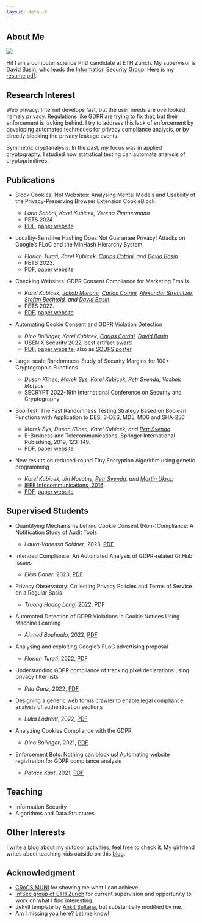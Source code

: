 ```yaml
---
layout: default
---
```


## About Me

<img class="profile-picture" src="karel.jpg">

Hi! I am a computer science PhD candidate at ETH Zurich. My supervisor is [David Basin](http://people.inf.ethz.ch/basin/), who leads the [Information Security Group](https://infsec.ethz.ch/). Here is my [resume.pdf](https://karelkubicek.github.io/resume.pdf).

## Research Interest

Web privacy: Internet develops fast, but the user needs are overlooked, namely privacy. Regulations like GDPR are trying to fix that, but their enforcement is lacking behind. I try to address this lack of enforcement by developing automated techniques for privacy compliance analysis, or by directly blocking the privacy leakage events.

Symmetric cryptanalysis: In the past, my focus was in applied cryptography. I studied how statistical testing can automate analysis of cryptoprimitives.

## Publications

* Block Cookies, Not Websites: Analysing Mental Models and Usability of the Privacy-Preserving Browser Extension CookieBlock
  * *Lorin Schöni, Karel Kubicek, Verena Zimmermann*
  * PETS 2024.
  * [PDF](https://petsymposium.org/popets/2024/popets-2024-0012.pdf), [paper website](https://karelkubicek.github.io/post/userstudy-cookieblock)

* Locality-Sensitive Hashing Does Not Guarantee Privacy! Attacks on Google’s FLoC and the MinHash Hierarchy System
  * *Florian Turati, Karel Kubicek, [Carlos Cotrini](https://inf.ethz.ch/people/people-atoz/person-detail.MTg4OTEw.TGlzdC8zMDQsLTIxNDE4MTU0NjA=.html), and [David Basin](http://people.inf.ethz.ch/basin/)*
  * PETS 2023.
  * [PDF](https://petsymposium.org/2023/files/papers/issue4/popets-2023-0101.pdf), [paper website](https://karelkubicek.github.io/post/floc)

* Checking Websites’ GDPR Consent Compliance for Marketing Emails
  * *Karel Kubicek, [Jakob Merane](https://lawecon.ethz.ch/group/scientific-team/merane.html), [Carlos Cotrini](https://inf.ethz.ch/people/people-atoz/person-detail.MTg4OTEw.TGlzdC8zMDQsLTIxNDE4MTU0NjA=.html), [Alexander Stremitzer](https://laweconbusiness.ethz.ch/group/professor/stremitzer.html), [Stefan Bechtold](https://lawecon.ethz.ch/group/professors/bechtold.html), and [David Basin](http://people.inf.ethz.ch/basin/)*
  * PETS 2022.
  * [PDF](https://karelkubicek.github.io/assets/pdf/Checking_Websites_GDPR_Consent_Compliance_for_Marketing_Emails.pdf), [paper website](https://karelkubicek.github.io/post/reg-pets)

* Automating Cookie Consent and GDPR Violation Detection
  * *Dino Bollinger, Karel Kubicek, [Carlos Cotrini](https://inf.ethz.ch/people/people-atoz/person-detail.MTg4OTEw.TGlzdC8zMDQsLTIxNDE4MTU0NjA=.html), [David Basin](http://people.inf.ethz.ch/basin/)*
  * USENIX Security 2022, best artifact award
  * [PDF](https://karelkubicek.github.io/assets/pdf/Automating_Cookie_Consent_and_GDPR_Violation_Detection.pdf), [paper website](https://karelkubicek.github.io/post/cookieblock), also as [SOUPS poster](https://karelkubicek.github.io/assets/pdf/CookieBlock_CookieAudit_Fixing_Cookie_Consent_with_ML.pdf)

* Large-scale Randomness Study of Security Margins for 100+ Cryptographic Functions
  * *Dusan Klinec, Marek Sys, Karel Kubicek, Petr Svenda, Vashek Matyas*
  * SECRYPT 2022-19th International Conference on Security and Cryptography

* BoolTest: The Fast Randomness Testing Strategy Based on Boolean Functions with Application to DES, 3-DES, MD5, MD6 and SHA-256
  * *Marek Sys, Dusan Klinec, Karel Kubicek, and [Petr Svenda](https://crocs.fi.muni.cz/people/svenda)*
  * E-Business and Telecommunications, Springer International Publishing, 2019, 123–149.
  * [PDF](https://crocs.fi.muni.cz/_media/public/papers/booltest_preprint_2017.pdf), [paper website](https://crocs.fi.muni.cz/public/papers/Secrypt2017selected)

* New results on reduced-round Tiny Encryption Algorithm using genetic programming
  * *Karel Kubicek, Jiri Novotny, [Petr Svenda](https://crocs.fi.muni.cz/people/svenda), and [Martin Ukrop](https://crocs.fi.muni.cz/people/mukrop)*
  * [IEEE Infocommunications, 2016](http://www.infocommunications.hu/2016_1).
  * [PDF](https://crocs.fi.muni.cz/_media/public/papers/infocom/infocommunications2016.pdf), [paper website](https://crocs.fi.muni.cz/public/papers/infocomm2016)


## Supervised Students


* Quantifying Mechanisms behind Cookie Consent (Non-)Compliance: A Notification Study of Audit Tools
  * *Laura-Vanessa Soldner*, 2023, [PDF](https://karelkubicek.github.io/assets/pdf/Laura_Soldner_BSc_Thesis.pdf)

* Intended Compliance: An Automated Analysis of GDPR-related GitHub Issues
  * *Elias Datler*, 2023, [PDF](https://www.research-collection.ethz.ch/handle/20.500.11850/612634)

* Privacy Observatory: Collecting Privacy Policies and Terms of Service on a Regular Basis
  * *Truong Hoang Long*, 2022, [PDF](https://karelkubicek.github.io/assets/pdf/Truong_Hoang_Long_BSc_Thesis_Privacy_Observatory.pdf)

* Automated Detection of GDPR Violations in Cookie Notices Using Machine Learning
  * *Ahmed Bouhoula*, 2022, [PDF](https://www.research-collection.ethz.ch/handle/20.500.11850/575741)

* Analysing and exploiting Google’s FLoC advertising proposal
  * *Florian Turati*, 2022, [PDF](https://www.research-collection.ethz.ch/handle/20.500.11850/535362)

* Understanding GDPR compliance of tracking pixel declarations using privacy filter lists
  * *Rita Ganz*, 2022, [PDF](https://www.research-collection.ethz.ch/handle/20.500.11850/535362)

* Designing a generic web forms crawler to enable legal compliance analysis of authentication sections
  * *Luka Lodrant*, 2022, [PDF](https://www.research-collection.ethz.ch/handle/20.500.11850/534764)

* Analyzing Cookies Compliance with the GDPR
  * *Dino Bollinger*, 2021, [PDF](https://www.research-collection.ethz.ch/handle/20.500.11850/477333)

* Enforcement Bots: Nothing can block us! Automating website registration for GDPR compliance analysis
  * *Patrice Kast*, 2021, [PDF](https://karelkubicek.github.io/assets/pdf/Patrice_Kast_Automating_website_registration_for_GDPR_compliance_analysis_signed.pdf)

## Teaching

* Information Security
* Algorithms and Data Structures

## Other Interests

I write a [blog](https://bender250.github.io) about my outdoor activities, feel free to check it. My girfriend writes about teaching kids outside on this [blog](https://sites.google.com/view/nature-exploration-with-nina/).

## Acknowledgment

* [CRoCS MUNI](https://crocs.fi.muni.cz/) for showing me what I can achieve.
* [InfSec group of ETH Zurich](https://infsec.ethz.ch/) for current supervision and opportunity to work on what I find interesting.
* Jekyll template by [Ankit Sultana](https://github.com/ankitsultana), but substantially modified by me.
* Am I missing you here? Let me know!
